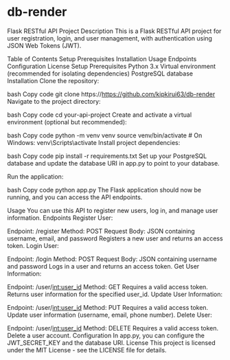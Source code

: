 # db-render
Flask RESTful API Project
Description
This is a Flask RESTful API project for user registration, login, and user management, with authentication using JSON Web Tokens (JWT).

Table of Contents
Setup
Prerequisites
Installation
Usage
Endpoints
Configuration
License
Setup
Prerequisites
Python 3.x
Virtual environment (recommended for isolating dependencies)
PostgreSQL database
Installation
Clone the repository:

bash
Copy code
git clone https://https://github.com/kipkirui63/db-render
Navigate to the project directory:

bash
Copy code
cd your-api-project
Create and activate a virtual environment (optional but recommended):

bash
Copy code
python -m venv venv
source venv/bin/activate  # On Windows: venv\Scripts\activate
Install project dependencies:

bash
Copy code
pip install -r requirements.txt
Set up your PostgreSQL database and update the database URI in app.py to point to your database.

Run the application:

bash
Copy code
python app.py
The Flask application should now be running, and you can access the API endpoints.

Usage
You can use this API to register new users, log in, and manage user information.
Endpoints
Register User:

Endpoint: /register
Method: POST
Request Body: JSON containing username, email, and password
Registers a new user and returns an access token.
Login User:

Endpoint: /login
Method: POST
Request Body: JSON containing username and password
Logs in a user and returns an access token.
Get User Information:

Endpoint: /user/<int:user_id>
Method: GET
Requires a valid access token.
Returns user information for the specified user_id.
Update User Information:

Endpoint: /user/<int:user_id>
Method: PUT
Requires a valid access token.
Update user information (username, email, phone number).
Delete User:

Endpoint: /user/<int:user_id>
Method: DELETE
Requires a valid access token.
Delete a user account.
Configuration
In app.py, you can configure the JWT_SECRET_KEY and the database URI.
License
This project is licensed under the MIT License - see the LICENSE file for details.


